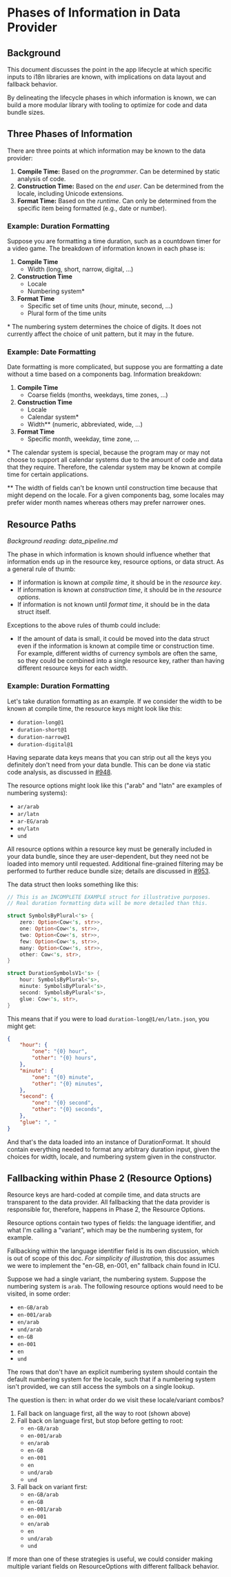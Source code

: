 Phases of Information in Data Provider
======================================

## Background

This document discusses the point in the app lifecycle at which specific inputs to i18n libraries are known, with implications on data layout and fallback behavior.

By delineating the lifecycle phases in which information is known, we can build a more modular library with tooling to optimize for code and data bundle sizes.

## Three Phases of Information

There are three points at which information may be known to the data provider:

1. **Compile Time:** Based on the *programmer*. Can be determined by static analysis of code.
2. **Construction Time:** Based on the *end user*. Can be determined from the locale, including Unicode extensions.
3. **Format Time:** Based on the *runtime*. Can only be determined from the specific item being formatted (e.g., date or number).

### Example: Duration Formatting

Suppose you are formatting a time duration, such as a countdown timer for a video game. The breakdown of information known in each phase is:

1. **Compile Time**
    - Width (long, short, narrow, digital, …)
2. **Construction Time**
    - Locale
    - Numbering system\*
3. **Format Time**
    - Specific set of time units (hour, minute, second, …)
    - Plural form of the time units

\* The numbering system determines the choice of digits. It does not currently affect the choice of unit pattern, but it may in the future.

### Example: Date Formatting

Date formatting is more complicated, but suppose you are formatting a date without a time based on a components bag. Information breakdown:

1. **Compile Time**
    - Coarse fields (months, weekdays, time zones, …)
2. **Construction Time**
    - Locale
    - Calendar system\*
    - Width\*\* (numeric, abbreviated, wide, …)
3. **Format Time**
    - Specific month, weekday, time zone, …

\* The calendar system is special, because the program may or may not choose to support all calendar systems due to the amount of code and data that they require. Therefore, the calendar system may be known at compile time for certain applications.

\*\* The width of fields can't be known until construction time because that might depend on the locale. For a given components bag, some locales may prefer wider month names whereas others may prefer narrower ones.

## Resource Paths

*Background reading: data_pipeline.md*

The phase in which information is known should influence whether that information ends up in the resource key, resource options, or data struct. As a general rule of thumb:

- If information is known at *compile time*, it should be in the *resource key*.
- If information is known at *construction time*, it should be in the *resource options*.
- If information is not known until *format time*, it should be in the data struct itself.

Exceptions to the above rules of thumb could include:

- If the amount of data is small, it could be moved into the data struct even if the information is known at compile time or construction time. For example, different widths of currency symbols are often the same, so they could be combined into a single resource key, rather than having different resource keys for each width.

### Example: Duration Formatting

Let's take duration formatting as an example. If we consider the width to be known at compile time, the resource keys might look like this:

- `duration-long@1`
- `duration-short@1`
- `duration-narrow@1`
- `duration-digital@1`

Having separate data keys means that you can strip out all the keys you definitely don't need from your data bundle. This can be done via static code analysis, as discussed in [#948](https://github.com/unicode-org/icu4x/issues/948).

The resource options might look like this ("arab" and "latn" are examples of numbering systems):

- `ar/arab`
- `ar/latn`
- `ar-EG/arab`
- `en/latn`
- `und`

All resource options within a resource key must be generally included in your data bundle, since they are user-dependent, but they need not be loaded into memory until requested. Additional fine-grained filtering may be performed to further reduce bundle size; details are discussed in [#953](https://github.com/unicode-org/icu4x/issues/953).

The data struct then looks something like this:

```rust
// This is an INCOMPLETE EXAMPLE struct for illustrative purposes.
// Real duration formatting data will be more detailed than this.

struct SymbolsByPlural<'s> {
    zero: Option<Cow<'s, str>>,
    one: Option<Cow<'s, str>>,
    two: Option<Cow<'s, str>>,
    few: Option<Cow<'s, str>>,
    many: Option<Cow<'s, str>>,
    other: Cow<'s, str>,
}

struct DurationSymbolsV1<'s> {
    hour: SymbolsByPlural<'s>,
    minute: SymbolsByPlural<'s>,
    second: SymbolsByPlural<'s>,
    glue: Cow<'s, str>,
}
```

This means that if you were to load `duration-long@1/en/latn.json`, you might get:

```json
{
    "hour": {
        "one": "{0} hour",
        "other": "{0} hours",
    },
    "minute": {
        "one": "{0} minute",
        "other": "{0} minutes",
    },
    "second": {
        "one": "{0} second",
        "other": "{0} seconds",
    },
    "glue": ", "
}
```

And that's the data loaded into an instance of DurationFormat. It should contain everything needed to format any arbitrary duration input, given the choices for width, locale, and numbering system given in the constructor.

## Fallbacking within Phase 2 (Resource Options)

Resource keys are hard-coded at compile time, and data structs are transparent to the data provider.  All fallbacking that the data provider is responsible for, therefore, happens in Phase 2, the Resource Options.

Resource options contain two types of fields: the language identifier, and what I'm calling a "variant", which may be the numbering system, for example.

Fallbacking within the language identifier field is its own discussion, which is out of scope of this doc.  *For simplicity of illustration,* this doc assumes we were to implement the "en-GB, en-001, en" fallback chain found in ICU.

Suppose we had a single variant, the numbering system.  Suppose the numbering system is `arab`.  The following resource options would need to be visited, in some order:

- `en-GB/arab`
- `en-001/arab`
- `en/arab`
- `und/arab`
- `en-GB`
- `en-001`
- `en`
- `und`

The rows that don't have an explicit numbering system should contain the default numbering system for the locale, such that if a numbering system isn't provided, we can still access the symbols on a single lookup.

The question is then: in what order do we visit these locale/variant combos?

1. Fall back on language first, all the way to root (shown above)
2. Fall back on language first, but stop before getting to root:
    - `en-GB/arab`
    - `en-001/arab`
    - `en/arab`
    - `en-GB`
    - `en-001`
    - `en`
    - `und/arab`
    - `und`
3. Fall back on variant first:
    - `en-GB/arab`
    - `en-GB`
    - `en-001/arab`
    - `en-001`
    - `en/arab`
    - `en`
    - `und/arab`
    - `und`

If more than one of these strategies is useful, we could consider making multiple variant fields on ResourceOptions with different fallback behavior.
